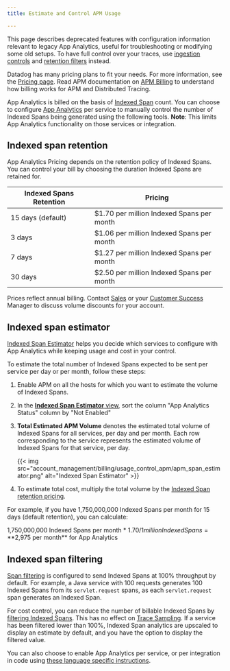 ```yaml
---
title: Estimate and Control APM Usage

---
```


<div class="alert alert-danger">
This page describes deprecated features with configuration information relevant to legacy App Analytics, useful for troubleshooting or modifying some old setups. To have full control over your traces, use <a href="/tracing/trace_ingestion">ingestion controls</a> and <a href="/tracing/trace_retention">retention filters</a> instead.
<br>
</div>

Datadog has many pricing plans to fit your needs. For more information, see the [Pricing page][1].
Read APM documentation on [APM Billing][2] to understand how billing works for APM and Distributed Tracing.

App Analytics is billed on the basis of [Indexed Span][3] count. You can choose to configure [App Analytics][4] per service to manually control the number of Indexed Spans being generated using the following tools. **Note**: This limits App Analytics functionality on those services or integration.

## Indexed span retention

App Analytics Pricing depends on the retention policy of Indexed Spans. You can control your bill by choosing the duration Indexed Spans are retained for.

| Indexed Spans Retention | Pricing                                    |
|--------------------------|--------------------------------------------|
| 15 days (default)        | $1.70 per million Indexed Spans per month |
| 3 days                   | $1.06 per million Indexed Spans per month |
| 7 days                   | $1.27 per million Indexed Spans per month |
| 30 days                  | $2.50 per million Indexed Spans per month |

Prices reflect annual billing. Contact [Sales][5] or your [Customer Success][6] Manager to discuss volume discounts for your account.

## Indexed span estimator

[Indexed Span Estimator][7] helps you decide which services to configure with App Analytics while keeping usage and cost in your control.

To estimate the total number of Indexed Spans expected to be sent per service per day or per month, follow these steps:

1. Enable APM on all the hosts for which you want to estimate the volume of Indexed Spans.
2. In the [**Indexed Span Estimator** view][7], sort the column "App Analytics Status" column by "Not Enabled"
3. **Total Estimated APM Volume** denotes the estimated total volume of Indexed Spans for all services, per day and per month. Each row corresponding to the service represents the estimated volume of Indexed Spans for that service, per day.

    {{< img src="account_management/billing/usage_control_apm/apm_span_estimator.png" alt="Indexed Span Estimator" >}}

4. To estimate total cost, multiply the total volume by the [Indexed Span retention pricing][8].

For example, if you have 1,750,000,000 Indexed Spans per month for 15 days (default retention), you can calculate:

1,750,000,000 Indexed Spans per month * $1.70 / 1 million Indexed Spans = **$2,975 per month** for App Analytics

## Indexed span filtering

[Span filtering][9] is configured to send Indexed Spans at 100% throughput by default. For example, a Java service with 100 requests generates 100 Indexed Spans from its `servlet.request` spans, as each `servlet.request` span generates an Indexed Span.

For cost control, you can reduce the number of billable Indexed Spans by [filtering Indexed Spans][9]. This has no effect on [Trace Sampling][10]. If a service has been filtered lower than 100%, Indexed Span analytics are upscaled to display an estimate by default, and you have the option to display the filtered value.

You can also choose to enable App Analytics per service, or per integration in code using [these language specific instructions][11].

[1]: https://www.datadoghq.com/pricing
[2]: /account_management/billing/apm_distributed_tracing/
[3]: /tracing/glossary/#apm-event
[4]: /tracing/app_analytics/
[5]: mailto:sales@datadoghq.com
[6]: mailto:success@datadoghq.com
[7]: https://app.datadoghq.com/apm/settings
[8]: /account_management/billing/usage_control_apm/#choose-analyzed-span-retention
[9]: https://app.datadoghq.com/apm/settings?env=datadoghq.com&activeTab=0
[10]: /tracing/guide/trace_sampling_and_storage/
[11]: /tracing/app_analytics/?tab=java#configure-additional-services-optional
